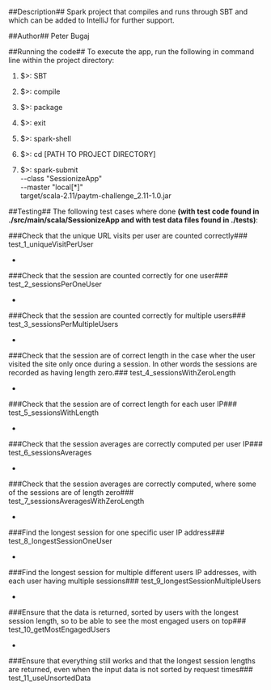 ##Description##
Spark project that compiles and runs through SBT and which can be added to IntelliJ for further support.

##Author##
Peter Bugaj

##Running the code##
To execute the app, run the following in command line within the project directory:
1. $>: SBT

2. $>: compile

3. $>: package

4. $>: exit

5. $>: spark-shell

7. $>: cd [PATH TO PROJECT DIRECTORY]

8. $>: spark-submit \
   --class "SessionizeApp" \
   --master "local[*]" \
   target/scala-2.11/paytm-challenge_2.11-1.0.jar

##Testing##
The following test cases where done **(with test code found in ./src/main/scala/SessionizeApp and with test data files found in ./tests)**:

###Check that the unique URL visits per user are counted correctly###
test_1_uniqueVisitPerUser

-
###Check that the session are counted correctly for one user###
test_2_sessionsPerOneUser

-
###Check that the session are counted correctly for multiple users###
test_3_sessionsPerMultipleUsers

-
###Check that the session are of correct length in the case wher the user visited the site only once during a session. In other words the sessions are recorded as having length zero.###
test_4_sessionsWithZeroLength

-
###Check that the session are of correct length for each user IP###
test_5_sessionsWithLength

-
###Check that the session averages are correctly computed per user IP###
test_6_sessionsAverages

-
###Check that the session averages are correctly computed, where some of the sessions are of length zero###
test_7_sessionsAveragesWithZeroLength

-
###Find the longest session for one specific user IP address###
test_8_longestSessionOneUser

-
###Find the longest session for multiple different users IP addresses, with each user having multiple sessions###
test_9_longestSessionMultipleUsers

-
###Ensure that the data is returned, sorted by users with the longest session length, so to be able to see the most engaged users on top###
test_10_getMostEngagedUsers

-
###Ensure that everything still works and that the longest session lengths are returned, even when the input data is not sorted by request times###
test_11_useUnsortedData
